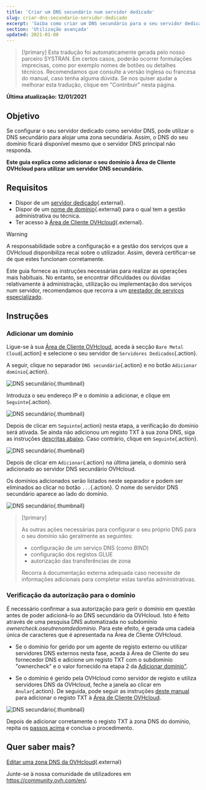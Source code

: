 ```yaml
---
title: 'Criar um DNS secundário num servidor dedicado'
slug: criar-dns-secundario-servidor-dedicado
excerpt: 'Saiba como criar um DNS secundário para o seu servidor dedicado OVHcloud'
section: 'Utilização avançada'
updated: 2021-01-08
---
```


> [!primary]
> Esta tradução foi automaticamente gerada pelo nosso parceiro SYSTRAN. Em certos casos, poderão ocorrer formulações imprecisas, como por exemplo nomes de botões ou detalhes técnicos. Recomendamos que consulte a versão inglesa ou francesa do manual, caso tenha alguma dúvida. Se nos quiser ajudar a melhorar esta tradução, clique em "Contribuir" nesta página.
>


**Última atualização: 12/01/2021**

## Objetivo

Se configurar o seu servidor dedicado como servidor DNS, pode utilizar o DNS secundário para alojar uma zona secundária. Assim, o DNS do seu domínio ficará disponível mesmo que o servidor DNS principal não responda.

**Este guia explica como adicionar o seu domínio à Área de Cliente OVHcloud para utilizar um servidor DNS secundário.**


## Requisitos

- Dispor de um [servidor dedicado](https://www.ovhcloud.com/pt/bare-metal/){.external}.
- Dispor de um [nome de domínio](https://www.ovh.pt/dominios/){.external} para o qual tem a gestão administrativa ou técnica.
- Ter acesso à [Área de Cliente OVHcloud](https://www.ovh.com/auth/?action=gotomanager&from=https://www.ovh.pt/&ovhSubsidiary=pt){.external}.

> [!warning]
>
> A responsabilidade sobre a configuração e a gestão dos serviços que a OVHcloud disponibiliza recai sobre o utilizador. Assim, deverá certificar-se de que estes funcionam corretamente.
> 
> Este guia fornece as instruções necessárias para realizar as operações mais habituais. No entanto, se encontrar dificuldades ou dúvidas relativamente à administração, utilização ou implementação dos serviços num servidor, recomendamos que recorra a um [prestador de serviços especializado](https://partner.ovhcloud.com/pt/directory/).
> 


## Instruções

### Adicionar um domínio <a name="ajoutdomaine"></a>

Ligue-se à sua [Área de Cliente OVHcloud](https://www.ovh.com/auth/?action=gotomanager&from=https://www.ovh.pt/&ovhSubsidiary=pt), aceda à secção `Bare Metal Cloud`{.action} e selecione o seu servidor de `Servidores Dedicados`{.action}.

A seguir, clique no separador `DNS secundário`{.action} e no botão `Adicionar domínio`{.action}.

![DNS secundário](images/cp-01.png){.thumbnail}

Introduza o seu endereço IP e o domínio a adicionar, e clique em `Seguinte`{.action}.

![DNS secundário](images/cp-02.png){.thumbnail}

Depois de clicar em `Seguinte`{.action} nesta etapa, a verificação do domínio será ativada. Se ainda não adicionou um registo TXT à sua zona DNS, siga as instruções [descritas abaixo](#verificationdomaine). Caso contrário, clique em `Seguinte`{.action}.

![DNS secundário](images/cp-03.png){.thumbnail}

Depois de clicar em `Adicionar`{.action} na última janela, o domínio será adicionado ao servidor DNS secundário OVHcloud.

Os domínios adicionados serão listados neste separador e podem ser eliminados ao clicar no botão `...`{.action}. O nome do servidor DNS secundário aparece ao lado do domínio.

![DNS secundário](images/cp-05.png){.thumbnail}

> [!primary]
>
> As outras ações necessárias para configurar o seu próprio DNS para o seu domínio são geralmente as seguintes:
>
> - configuração de um serviço DNS (como *BIND*)
> - configuração dos registos GLUE
> - autorização das transferências de zona
>
> Recorra à documentação externa adequada caso necessite de informações adicionais para completar estas tarefas administrativas.

### Verificação da autorização para o domínio <a name="verificationdomaine"></a>

É necessário confirmar a sua autorização para gerir o domínio em questão antes de poder adicioná-lo ao DNS secundário da OVHcloud. Isto é feito através de uma pesquisa DNS automatizada no subdomínio *ownercheck.oseutrenomdedominio*. Para este efeito, é gerada uma cadeia única de caracteres que é apresentada na Área de Cliente OVHcloud.

- Se o domínio for gerido por um agente de registo externo ou utilizar servidores DNS externos nesta fase, aceda à Área de Cliente do seu fornecedor DNS e adicione um registo TXT com o subdomínio "ownercheck" e o valor fornecido na etapa 2 da [Adicionar domínio"](#ajoutdomaine).

- Se o domínio é gerido pela OVHcloud como servidor de registo e utiliza servidores DNS da OVHcloud, feche a janela ao clicar em `Anular`{.action}. De seguida, pode seguir as instruções [deste manual](../../domains/alojamento_partilhado_como_editar_a_minha_zona_dns/) para adicionar o registo TXT à [Área de Cliente OVHcloud](https://www.ovh.com/auth/?action=gotomanager&from=https://www.ovh.pt/&ovhSubsidiary=pt).

![DNS secundário](images/cp-04.png){.thumbnail}

Depois de adicionar corretamente o registo TXT à zona DNS do domínio, repita os [passos acima](#ajoutdomaine) e conclua o procedimento.

## Quer saber mais?

[Editar uma zona DNS da OVHcloud](../../domains/alojamento_partilhado_como_editar_a_minha_zona_dns/){.external}

Junte-se à nossa comunidade de utilizadores em <https://community.ovh.com/en/>.